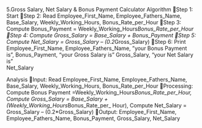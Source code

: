 5.Gross Salary, Net Salary & Bonus Payment Calculator
Algorithm
Step 1: Start
Step 2: Read Employee_First_Name, Employee_Fathers_Name, Base_Salary, Weekly_Working_Hours, Bonus_Rate_per_Hour
Step 3: Compute Bonus_Payment = Weekly_Working_Hours*Bonus_Rate_per_Hour
Step 4: Compute Gross_Salary = Base_Salary + Bonus_Payment
Step 5: Compute Net_Salary = Gross_Salary – (0.2*Gross_Salary)
Step 6: Print Employee_First_Name,  Employee_Fathers_Name, ”your Bonus Payment  
      is”, Bonus_Payment,  “your Gross Salary is” Gross_Salary, “your Net Salary is”  
      Net_Salary                      


Analysis
Input: Read Employee_First_Name, Employee_Fathers_Name, Base_Salary, Weekly_Working_Hours, Bonus_Rate_per_Hour
Processing: Compute Bonus Payment =Weekly_Working_Hours*Bonus_Rate_per_Hour, Compute Gross_Salary = Base_Salary + (Weekly_Working_Hours*Bonus_Rate_per_ Hour), Compute Net_Salary = Gross_Salary – (0.2*Gross_Salary)
Output: Employee_First_Name, Employee_Fathers_Name, Bonus_Payment, Gross_Salary, Net_Salary
